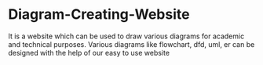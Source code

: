 # Diagram-Creating-Website
It is a website which can be used to draw various diagrams for academic and technical purposes.
Various diagrams like flowchart, dfd, uml, er can be designed with the help of our easy to use website
